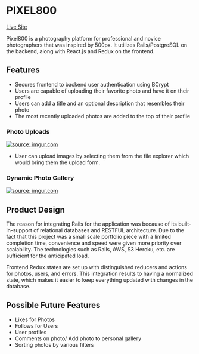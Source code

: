 # PIXEL800
[Live Site](https://pixel800.herokuapp.com/#/)

Pixel800 is a photography platform for professional and novice photographers that was inspired by 500px. It utilizes Rails/PostgreSQL on the backend, along with React.js and Redux on the frontend.


## Features

- Secures frontend to backend user authentication using BCrypt
- Users are capable of uploading their favorite photo and have it on their profile
- Users can add a title and an optional description that resembles their photo
- The most recently uploaded photos are added to the top of their profile


### Photo Uploads 

<a href="https://imgur.com/cM3ueo0"><img src="https://i.imgur.com/cM3ueo0.png" title="source: imgur.com" /></a>

- User can upload images by selecting them from the file explorer which would bring them the upload form.


### Dynamic Photo Gallery 

<a href="https://imgur.com/rHbf0Ou"><img src="https://i.imgur.com/rHbf0Ou.png" title="source: imgur.com" /></a>


## Product Design
  The reason for integrating Rails for the application was because of its built-in-support of relational databases and RESTFUL architecture. Due to the fact that this project was a small scale portfolio piece with a limited completion time, convenience and speed were given more priority over scalability. The technologies such as Rails, AWS, S3 Heroku, etc. are sufficient for the anticipated load.
  
Frontend Redux states are set up with distinguished reducers and actions for photos, users, and errors. This integration results to having a normalized state, which makes it easier to keep everything updated with changes in the database. 


## Possible Future Features
- Likes for Photos
- Follows for Users
- User profiles
- Comments on photo/ Add photo to personal gallery
- Sorting photos by various filters 
